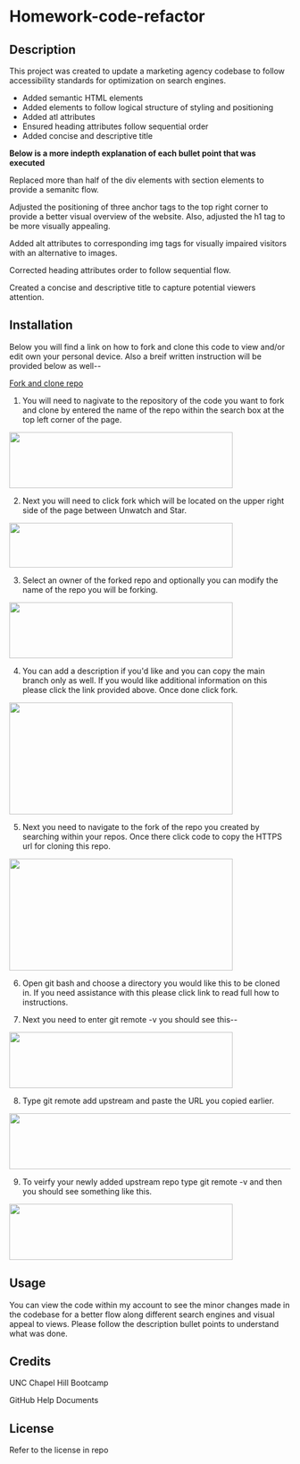 # Homework-code-refactor

## Description

This project was created to update a marketing agency codebase to follow accessibility standards for optimization on search engines. 

* Added semantic HTML elements
* Added elements to follow logical structure of styling and positioning
* Added atl attributes 
* Ensured heading attributes follow sequential order
* Added concise and descriptive title

**Below is a more indepth explanation of each bullet point that was executed**

  Replaced more than half of the div elements with section elements to provide a semanitc flow. 

  Adjusted the positioning of three anchor tags to the top right corner to provide a better visual overview of the website. Also, adjusted the h1 tag to be more visually appealing. 

  Added alt attributes to corresponding img tags for visually impaired visitors with an alternative to images.
 
  Corrected heading attributes order to follow sequential flow.

  Created a concise and descriptive title to capture potential viewers attention. 

## Installation

Below you will find a link on how to fork and clone this code to view and/or edit own your personal device. Also a breif written instruction will be provided below as well--

[Fork and clone repo](https://docs.github.com/en/get-started/quickstart/fork-a-repo?tool=webui)

1. You will need to nagivate to the repository of the code you want to fork and clone by entered the name of the repo within the search box at the top left corner of the page. 
<img src="https://user-images.githubusercontent.com/127566404/226214687-1fedd6f0-e981-429b-891b-5a0540058d40.png" width="400" height="100">

2. Next you will need to click fork which will be located on the upper right side of the page between Unwatch and Star.
<img src="https://user-images.githubusercontent.com/127566404/226214787-33b23083-f6f0-4bdd-bd94-3fd92de8179a.png" width="400" height="80">

3. Select an owner of the forked repo and optionally you can modify the name of the repo you will be forking. 
<img src="https://user-images.githubusercontent.com/127566404/226215042-87655395-738a-4597-82ae-de354f78f37e.png" width="400" height="100">

4. You can add a description if you'd like and you can copy the main branch only as well. If you would like additional information on this please click the link provided above. Once done click fork.
<img src="https://user-images.githubusercontent.com/127566404/226215237-f75d52ae-8371-40e2-84f3-97619df88fdb.png" width="400" height="200">

5. Next you need to navigate to the fork of the repo you created by searching within your repos. Once there click code to copy the HTTPS url for cloning this repo. 
<img src="https://user-images.githubusercontent.com/127566404/226215370-3798d56c-0003-4999-aa4f-3491a3558616.png" width="400" height="200">

6. Open git bash and choose a directory you would like this to be cloned in. If you need assistance with this please click link to read full how to instructions. 

7. Next you need to enter git remote -v you should see this--
<img src="https://user-images.githubusercontent.com/127566404/226215820-d6154f98-e88c-4eb1-98df-b522517c2117.png" width="400" height="100">

8. Type git remote add upstream and paste the URL you copied earlier.
<img src="https://user-images.githubusercontent.com/127566404/226215895-31aecb3d-4123-447a-a198-2ad52bb39e7f.png" width="600" height="100">

9. To veirfy your newly added upstream repo type git remote -v and then you should see something like this. 
<img src="https://user-images.githubusercontent.com/127566404/226215963-c9f18ba3-53b9-4cf4-b3a0-a0475b174f36.png" width="400" height="100">
 
## Usage

You can view the code within my account to see the minor changes made in the codebase for a better flow along different search engines and visual appeal to views. Please follow the description bullet points to understand what was done. 

## Credits

UNC Chapel Hill Bootcamp

GitHub Help Documents

## License 

Refer to the license in repo
